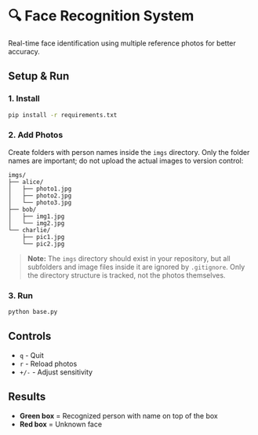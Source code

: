 # 🔍 Face Recognition System

Real-time face identification using multiple reference photos for better accuracy.

## Setup & Run

### 1. Install
```bash
pip install -r requirements.txt
```

### 2. Add Photos
Create folders with person names inside the `imgs` directory. Only the folder names are important; do not upload the actual images to version control:
```
imgs/
├── alice/
│   ├── photo1.jpg
│   ├── photo2.jpg
│   └── photo3.jpg
├── bob/
│   ├── img1.jpg
│   └── img2.jpg
└── charlie/
    ├── pic1.jpg
    └── pic2.jpg
```
> **Note:** The `imgs` directory should exist in your repository, but all subfolders and image files inside it are ignored by `.gitignore`. Only the directory structure is tracked, not the photos themselves.

### 3. Run
```bash
python base.py
```

## Controls
- `q` - Quit
- `r` - Reload photos
- `+/-` - Adjust sensitivity

## Results
- **Green box** = Recognized person with name on top of the box
- **Red box** = Unknown face